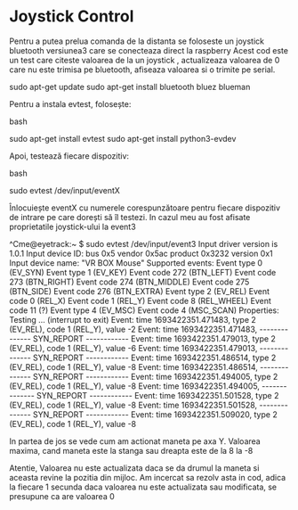 # Joystick Control
Pentru a putea prelua comanda de la distanta se foloseste un joystick bluetooth versiunea3 care se conecteaza direct la raspberry
Acest cod este un test care citeste valoarea de la un joystick , actualizeaza valoarea de 0 care nu este trimisa pe bluetooth, afiseaza valoarea si o trimite pe serial.

sudo apt-get update
sudo apt-get install bluetooth bluez blueman

Pentru a instala evtest, folosește:

bash

sudo apt-get install evtest
sudo apt-get install python3-evdev

Apoi, testează fiecare dispozitiv:

bash

sudo evtest /dev/input/eventX



Înlocuiește eventX cu numerele corespunzătoare pentru fiecare dispozitiv de intrare pe care dorești să îl testezi. In cazul meu au fost afisate proprietatile joystick-ului la event3

^Cme@eyetrack:~ $ sudo evtest /dev/input/event3
Input driver version is 1.0.1
Input device ID: bus 0x5 vendor 0x5ac product 0x3232 version 0x1
Input device name: "VR BOX Mouse"
Supported events:
  Event type 0 (EV_SYN)
  Event type 1 (EV_KEY)
    Event code 272 (BTN_LEFT)
    Event code 273 (BTN_RIGHT)
    Event code 274 (BTN_MIDDLE)
    Event code 275 (BTN_SIDE)
    Event code 276 (BTN_EXTRA)
  Event type 2 (EV_REL)
    Event code 0 (REL_X)
    Event code 1 (REL_Y)
    Event code 8 (REL_WHEEL)
    Event code 11 (?)
  Event type 4 (EV_MSC)
    Event code 4 (MSC_SCAN)
Properties:
Testing ... (interrupt to exit)
Event: time 1693422351.471483, type 2 (EV_REL), code 1 (REL_Y), value -2
Event: time 1693422351.471483, -------------- SYN_REPORT ------------
Event: time 1693422351.479013, type 2 (EV_REL), code 1 (REL_Y), value -6
Event: time 1693422351.479013, -------------- SYN_REPORT ------------
Event: time 1693422351.486514, type 2 (EV_REL), code 1 (REL_Y), value -8
Event: time 1693422351.486514, -------------- SYN_REPORT ------------
Event: time 1693422351.494005, type 2 (EV_REL), code 1 (REL_Y), value -8
Event: time 1693422351.494005, -------------- SYN_REPORT ------------
Event: time 1693422351.501528, type 2 (EV_REL), code 1 (REL_Y), value -8
Event: time 1693422351.501528, -------------- SYN_REPORT ------------
Event: time 1693422351.509020, type 2 (EV_REL), code 1 (REL_Y), value -8

In partea de jos se vede cum am actionat maneta pe axa Y. Valoarea maxima, cand maneta este la stanga sau dreapta este de la 8 la -8

Atentie, Valoarea nu este actualizata daca se da drumul la maneta si aceasta revine la pozitia din mijloc.
Am incercat sa rezolv asta in cod, adica la fiecare 1 secunda daca valoarea nu este actualizata sau modificata, se presupune ca are valoarea 0